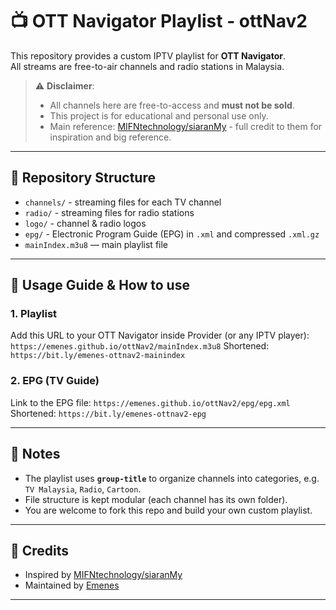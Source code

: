 # 📺 OTT Navigator Playlist - ottNav2

This repository provides a custom IPTV playlist for **OTT Navigator**.  
All streams are free-to-air channels and radio stations in Malaysia.  

> ⚠️ **Disclaimer**:  
> - All channels here are free-to-access and **must not be sold**.  
> - This project is for educational and personal use only.  
> - Main reference: [MIFNtechnology/siaranMy](https://github.com/MIFNtechnology/siaranMy) - full credit to them for inspiration and big reference.

---

## 📂 Repository Structure
- `channels/` - streaming files for each TV channel  
- `radio/` - streaming files for radio stations  
- `logo/` - channel & radio logos  
- `epg/` - Electronic Program Guide (EPG) in `.xml` and compressed `.xml.gz`  
- `mainIndex.m3u8` — main playlist file  

---

## 🚀 Usage Guide & How to use

### 1. Playlist
Add this URL to your OTT Navigator inside Provider (or any IPTV player):
`https://emenes.github.io/ottNav2/mainIndex.m3u8`
Shortened: `https://bit.ly/emenes-ottnav2-mainindex`

### 2. EPG (TV Guide)
Link to the EPG file:
`https://emenes.github.io/ottNav2/epg/epg.xml`
Shortened: `https://bit.ly/emenes-ottnav2-epg`



---

## 📌 Notes
- The playlist uses **`group-title`** to organize channels into categories, e.g. `TV Malaysia`, `Radio`, `Cartoon`.  
- File structure is kept modular (each channel has its own folder).  
- You are welcome to fork this repo and build your own custom playlist.  

---

## 📝 Credits
- Inspired by [MIFNtechnology/siaranMy](https://github.com/MIFNtechnology/siaranMy)  
- Maintained by [Emenes](https://github.com/emenes)  

---
